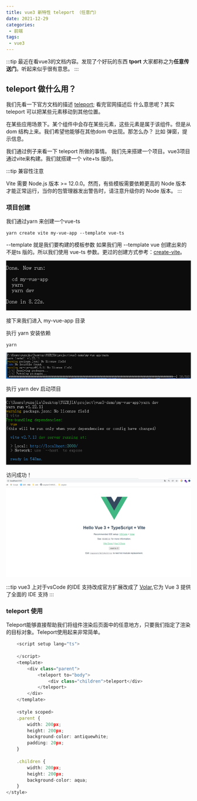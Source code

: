 ```yaml
---
title: vue3 新特性 teleport （任意门）
date: 2021-12-29
categories: 
 - 前端
tags:
 - vue3
---
```

:::tip
最近在看vue3的文档内容。发现了个好玩的东西 **tport** 大家都称之为**任意传送门**。听起来似乎很有意思。 
:::
## teleport 做什么用？
我们先看一下官方文档的描述 [teleport](https://v3.cn.vuejs.org/guide/teleport.html);
看完官网描述后 什么意思呢？其实 teleport 可以把某些元素移动到其他位置。

在某些应用场景下。某个组件中会存在某些元素，这些元素是属于该组件。但是从dom 结构上来。我们希望他能够在其他dom 中出现。那怎么办？
比如 弹窗，提示信息。

我们通过例子来看一下 teleport 所做的事情。
我们先来搭建一个项目。vue3项目通过vite来构建。我们就搭建一个 vite+ts 版的。

:::tip
兼容性注意

Vite 需要 Node.js 版本 >= 12.0.0。然而，有些模板需要依赖更高的 Node 版本才能正常运行，当你的包管理器发出警告时，请注意升级你的 Node 版本。
:::
### 项目创建
我们通过yarn 来创建一个vue-ts
```
yarn create vite my-vue-app --template vue-ts
```
--template 就是我们要构建的模板参数 如果我们用 --template vue 创建出来的不是ts 版的。所以我们使用 vue-ts 参数。更过的创建方式参考：[create-vite](https://github.com/vitejs/vite/tree/main/packages/create-vite)。

 ![An image](./img/dd234058d6ee5444e3aac1c91bfb0bc.png)

接下来我们进入 my-vue-app 目录

执行 yarn 安装依赖
```
yarn
```
 ![An image](./img/71631bc87bd91150e5f1192e3947c43.png)

执行 yarn dev 启动项目

![An image](./img/1503729335c199aea8bc9e8cdc7de12.png)

访问成功！
![An image](./img/42b43945e8673458ee3803ec1e7b165.png)

:::tip
vue3 上对于vsCode 的IDE 支持改成官方扩展改成了 [Volar](https://github.com/johnsoncodehk/volar),它为 Vue 3 提供了全面的 IDE 支持
:::

### teleport 使用
Teleport能够直接帮助我们将组件渲染后页面中的任意地方，只要我们指定了渲染的目标对象。Teleport使用起来非常简单。

```ts
    <script setup lang="ts">

    </script>
    <template>
        <div class="parent">
            <teleport to="body">
                <div class="children">teleport</div>
            </teleport>
        </div>
    </template>

    <style scoped>
    .parent {
        width: 200px;
        height: 200px;
        background-color: antiquewhite;
        padding: 20px;
    }

    .children {
        width: 200px;
        height: 200px;
        background-color: aqua;
    }
</style>

```

